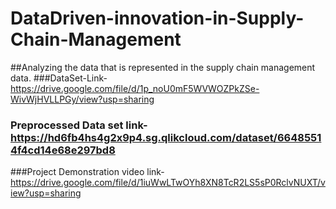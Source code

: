 # DataDriven-innovation-in-Supply-Chain-Management
##Analyzing the data that is represented in the supply chain management data.
###DataSet-Link-https://drive.google.com/file/d/1p_noU0mF5WVWOZPkZSe-WivWjHVLLPGy/view?usp=sharing
### Preprocessed Data set link-https://hd6fb4hs4g2x9p4.sg.qlikcloud.com/dataset/66485514f4cd14e68e297bd8
###Project Demonstration video link-https://drive.google.com/file/d/1iuWwLTwOYh8XN8TcR2LS5sP0RclvNUXT/view?usp=sharing



